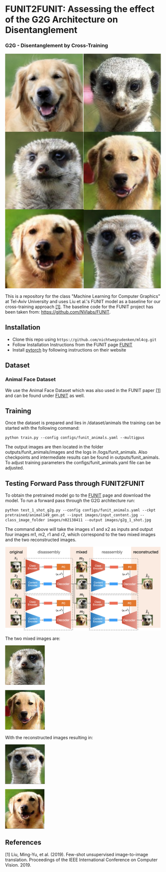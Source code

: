# FUNIT2FUNIT: Assessing the effect of the G2G Architecture on Disentanglement

### G2G - Disentanglement by Cross-Training

![GitHub Logo](/images/funit_cross_forward_pass.png)

This is a repository for the class "Machine Learning for Computer Graphics" at Tel-Aviv University and uses Liu et al.'s FUNIT model as a baseline for our cross-training approach [[1]](#1).
The baseline code for the FUNIT project has been taken from: https://github.com/NVlabs/FUNIT.

## Installation

* Clone this repo using ```https://github.com/nichtwegzudenken/ml4cg.git```
* Follow Installation Instructions from the FUNIT page [FUNIT](https://github.com/NVlabs/FUNIT)
* Install [pytorch](https://pytorch.org/) by following instructions on their website

## Dataset

### Animal Face Dataset

We use the Animal Face Dataset which was also used in the FUNIT paper [[1]](#1) and can be found under [FUNIT](https://github.com/NVlabs/FUNIT) as well.

## Training

Once the dataset is prepared and lies in /dataset/animals the training can be started with the following command:

```
python train.py --config configs/funit_animals.yaml --multigpus
```

The output images are then located in the folder outputs/funit_animals/images and the logs in /logs/funit_animals. Also checkpoints and intermediate results can be found in outputs/funit_animals.
To adjust training parameters the configs/funit_animals.yaml file can be adjusted.

## Testing Forward Pass through FUNIT2FUNIT

To obtain the pretrained model go to the [FUNIT](https://github.com/NVlabs/FUNIT) page and download the model.
To run a forward pass through the G2G architecture run:

```
python test_1_shot_g2g.py --config configs/funit_animals.yaml --ckpt pretrained/animal149_gen.pt --input images/input_content.jpg --class_image_folder images/n02138411 --output images/g2g_1_shot.jpg
```
The command above will take the images x1 and x2 as inputs and output four images m1, m2, r1 and r2, which correspond to the two mixed images and the two reconstructed images.

![GitHub Logo](/images/funit2funit.png)

The two mixed images are:

![GitHub Logo](/images/m1.jpg)

![GitHub Logo](/images/m2.jpg)

With the reconstructed images resulting in:

![GitHub Logo](/images/r1.png)

![GitHub Logo](/images/r2.png)

## References
<a id="1">[1]</a> 
Liu, Ming-Yu, et al. (2019). 
Few-shot unsupervised image-to-image translation.
Proceedings of the IEEE International Conference on Computer Vision. 2019.
